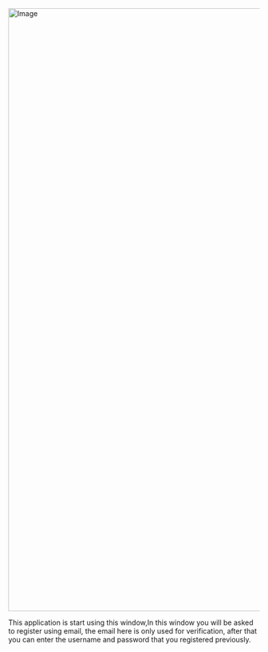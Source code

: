 <img width="2006" height="1206" alt="Image" src="https://github.com/user-attachments/assets/d484c2c4-da11-4ac5-9a57-5a7da0e9096a" />

This application is start using this window,In this window you will be asked to register using email, the email here is only used for verification, after that you can enter the username and password that you registered previously.
